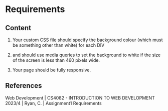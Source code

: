 # Requirements

## Content

1. Your custom CSS file should specify the background colour (which must be something other than white) for each DIV 

2. and should use media queries to set the background to white if the size of the screen is less than 460 pixels wide. 

3. Your page should be fully responsive.

## References

Web Development | CS4082 - INTRODUCTION TO WEB DEVELOPMENT 2023/4 | Ryan, C. | Assignment1 Requirements
